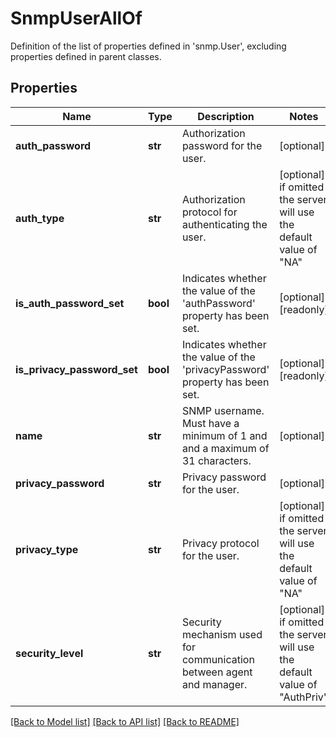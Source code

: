 # SnmpUserAllOf

Definition of the list of properties defined in 'snmp.User', excluding properties defined in parent classes.
## Properties
Name | Type | Description | Notes
------------ | ------------- | ------------- | -------------
**auth_password** | **str** | Authorization password for the user. | [optional] 
**auth_type** | **str** | Authorization protocol for authenticating the user. | [optional]  if omitted the server will use the default value of "NA"
**is_auth_password_set** | **bool** | Indicates whether the value of the &#39;authPassword&#39; property has been set. | [optional] [readonly] 
**is_privacy_password_set** | **bool** | Indicates whether the value of the &#39;privacyPassword&#39; property has been set. | [optional] [readonly] 
**name** | **str** | SNMP username. Must have a minimum of 1 and and a maximum of 31 characters. | [optional] 
**privacy_password** | **str** | Privacy password for the user. | [optional] 
**privacy_type** | **str** | Privacy protocol for the user. | [optional]  if omitted the server will use the default value of "NA"
**security_level** | **str** | Security mechanism used for communication between agent and manager. | [optional]  if omitted the server will use the default value of "AuthPriv"

[[Back to Model list]](../README.md#documentation-for-models) [[Back to API list]](../README.md#documentation-for-api-endpoints) [[Back to README]](../README.md)


